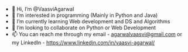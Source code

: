 - 👋 Hi, I’m @VaasviAgarwal
- 👀 I’m interested in programming (Mainly in Python and Java)
- 🌱 I’m currently learning Web development and DS and Algorithms
- 💞️ I’m looking to collaborate on Python or Web Development
- 📫 You can reach me through my email - agarwalvaasvi@gmail.com or my LinkedIn - https://www.linkedin.com/in/vaasvi-agarwal/

<!---
VaasviAgarwal/VaasviAgarwal is a ✨ special ✨ repository because its `README.md` (this file) appears on your GitHub profile.
You can click the Preview link to take a look at your changes.
--->
